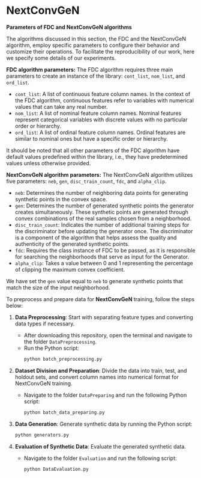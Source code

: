 # NextConvGeN
**Parameters of FDC and NextConvGeN algorithms**

The algorithms discussed in this section, the FDC and the NextConvGeN algorithm, employ specific parameters to configure their behavior and customize their operations. To facilitate the reproducibility of our work, here we specify some details of our experiments.

**FDC algorithm parameters:**
The FDC algorithm requires three main parameters to create an instance of the library: `cont_list`, `nom_list`, and `ord_list`.

* `cont_list`: A list of continuous feature column names. In the context of the FDC algorithm, continuous features refer to variables with numerical values that can take any real number.
* `nom_list`: A list of nominal feature column names. Nominal features represent categorical variables with discrete values with no particular order or hierarchy.
* `ord_list`: A list of ordinal feature column names. Ordinal features are similar to nominal ones but have a specific order or hierarchy.

It should be noted that all other parameters of the FDC algorithm have default values predefined within the library, i.e., they have predetermined values unless otherwise provided.

**NextConvGeN algorithm parameters:**
The NextConvGeN algorithm utilizes five parameters: `neb`, `gen`, `disc_train_count`, `fdc`, and `alpha_clip`.

* `neb`: Determines the number of neighboring data points for generating synthetic points in the convex space.
* `gen`: Determines the number of generated synthetic points the generator creates simultaneously. These synthetic points are generated through convex combinations of the real samples chosen from a neighborhood.
* `disc_train_count`: Indicates the number of additional training steps for the discriminator before updating the generator once. The discriminator is a component of the algorithm that helps assess the quality and authenticity of the generated synthetic points.
* `fdc`: Requires the class instance of FDC to be passed, as it is responsible for searching the neighborhoods that serve as input for the Generator.
* `alpha_clip`: Takes a value between 0 and 1 representing the percentage of clipping the maximum convex coefficient.

We have set the `gen` value equal to `neb` to generate synthetic points that match the size of the input neighborhood.

To preprocess and prepare data for **NextConvGeN** training, follow the steps below:

1. **Data Preprocessing**: Start with separating feature types and converting data types if necessary.
   - After downloading this repository, open the terminal and navigate to the folder `DataPreprocessing`.
   - Run the Python script:
     ```bash
     python batch_preprocessing.py
     ```

2. **Dataset Division and Preparation**: Divide the data into train, test, and holdout sets, and convert column names into numerical format for NextConvGeN training.
   - Navigate to the folder `DataPreparing` and run the following Python script:
     ```bash
     python batch_data_preparing.py
     ```

3. **Data Generation**: Generate synthetic data by running the Python script:
   ```bash
   python generators.py
   ```

4. **Evaluation of Synthetic Data**: Evaluate the generated synthetic data.
   - Navigate to the folder `Evaluation` and run the following script:
     ```bash
     python DataEvaluation.py
     
